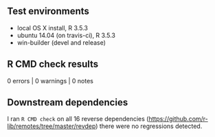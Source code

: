 ## Test environments
* local OS X install, R 3.5.3
* ubuntu 14.04 (on travis-ci), R 3.5.3
* win-builder (devel and release)

## R CMD check results

0 errors | 0 warnings | 0 notes

## Downstream dependencies

I ran `R CMD check` on all 16 reverse dependencies
(https://github.com/r-lib/remotes/tree/master/revdep) there were no regressions
detected.
